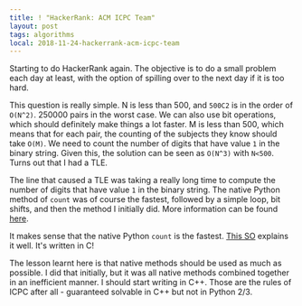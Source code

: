 ```yaml
---
title: ! "HackerRank: ACM ICPC Team"
layout: post
tags: algorithms
local: 2018-11-24-hackerrank-acm-icpc-team
---
```


Starting to do HackerRank again. The objective is to do a small problem each
day at least, with the option of spilling over to the next day if it is too
hard.

This question is really simple. N is less than 500, and `500C2` is in the order
of `O(N^2)`. 250000 pairs in the worst case. We can also use bit operations,
which should definitely make things a lot faster. M is less than 500, which
means that for each pair, the counting of the subjects they know should take
`O(M)`. We need to count the number of digits that have value `1` in the binary
string. Given this, the solution can be seen as `O(N^3)` with `N<500`. Turns out
that I had a TLE.

The line that caused a TLE was taking a really long time to compute the number
of digits that have value `1` in the binary string. The native Python method of
`count` was of course the fastest, followed by a simple loop, bit shifts, and
then the method I initially did. More information can be found
[here](https://github.com/jkschin/hackerspace/tree/master/hackerrank/acm-icpc-team).

It makes sense that the native Python `count` is the fastest. [This
SO](https://stackoverflow.com/questions/35855748/whats-the-computational-cost-of-count-operation-on-strings-python)
explains it well. It's written in C!

The lesson learnt here is that native methods should be used as much as
possible. I did that initially, but it was all native methods combined together
in an inefficient manner. I should start writing in C++. Those are the rules of
ICPC after all - guaranteed solvable in C++ but not in Python 2/3.
